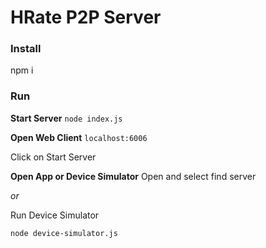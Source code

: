 # HRate P2P Server

### Install
npm i

### Run
**Start Server**
`node index.js`

**Open Web Client**
`localhost:6006`

Click on Start Server

**Open App or Device Simulator**
Open and select find server

*or*

Run Device Simulator

`node device-simulator.js`